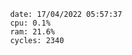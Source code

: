 

                date: 17/04/2022 05:57:37
                cpu: 0.1%
                ram: 21.6%
                cycles: 2340

                         